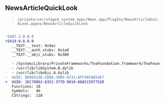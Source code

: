 ## NewsArticleQuickLook

> `/private/var/staged_system_apps/News.app/PlugIns/NewsArticleQuickLook.appex/NewsArticleQuickLook`

```diff

-5407.3.0.0.0
+5419.0.0.0.0
   __TEXT.__text: 0x9ac
   __TEXT.__auth_stubs: 0x1a0
   __TEXT.__objc_stubs: 0x380

   - /System/Library/PrivateFrameworks/TeaFoundation.framework/TeaFoundation
   - /usr/lib/libSystem.B.dylib
   - /usr/lib/libobjc.A.dylib
-  UUID: 0D8E810E-CD8A-3005-A731-AFF36FA854E7
+  UUID: 1EC70062-8352-377D-9810-A8A51597752D
   Functions: 18
   Symbols:   46
   CStrings:  118

```
